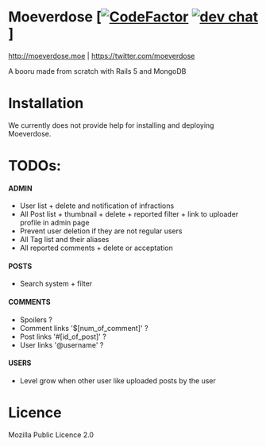 # Moeverdose [[![CodeFactor](https://www.codefactor.io/repository/github/eternialz/moeverdose/badge)](https://www.codefactor.io/repository/github/eternialz/moeverdose/) [![dev chat](https://discordapp.com/api/guilds/163371003366342657/widget.png?style=shield)](https://discord.me/moeverdose)]

http://moeverdose.moe | https://twitter.com/moeverdose

A booru made from scratch with Rails 5 and MongoDB

# Installation

We currently does not provide help for installing and deploying Moeverdose.



# TODOs:

#### ADMIN
* User list + delete and notification of infractions
* All Post list + thumbnail + delete + reported filter + link to uploader profile in admin page
* Prevent user deletion if they are not regular users
* All Tag list and their aliases
* All reported comments + delete or acceptation

#### POSTS
* Search system + filter

#### COMMENTS
* Spoilers ?
* Comment links '$[num_of_comment]' ?
* Post links '#[id_of_post]' ?
* User links '@username' ?

#### USERS
* Level grow when other user like uploaded posts by the user

# Licence

Mozilla Public Licence 2.0
